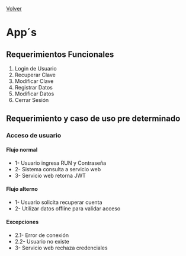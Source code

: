 [Volver](../README.md)
# App´s
## Requerimientos Funcionales
1. Login de Usuario
1. Recuperar Clave
1. Modificar Clave
1. Registrar Datos
1. Modificar Datos
1. Cerrar Sesión

## Requerimiento y caso de uso pre determinado
### Acceso de usuario
#### Flujo normal
- 1- Usuario ingresa RUN y Contraseña
- 2- Sistema consulta a servicio web
- 3- Servicio web retorna JWT
#### Flujo alterno
- 1- Usuario solicita recuperar cuenta
- 2- Utilizar datos offline para validar acceso
#### Excepciones
- 2.1- Error de conexión
- 2.2- Usuario no existe
- 3- Servicio web rechaza credenciales